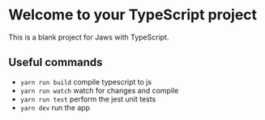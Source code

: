 # Welcome to your TypeScript project

This is a blank project for Jaws with TypeScript.

## Useful commands

* `yarn run build`   compile typescript to js
* `yarn run watch`   watch for changes and compile
* `yarn run test`    perform the jest unit tests
* `yarn dev`         run the app
